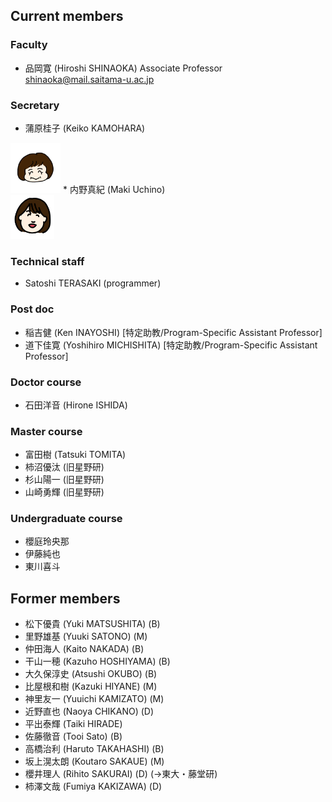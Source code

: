 ## Current members


### Faculty

* 品岡寛 (Hiroshi SHINAOKA) Associate Professor [shinaoka@mail.saitama-u.ac.jp](<mailto:shinaoka@mail.saitama-u.ac.jp>)

### Secretary

* 蒲原桂子 (Keiko KAMOHARA)<br>
<img src="kamohara.png"  width="80px">
* 内野真紀 (Maki Uchino)<br>
<img src="uchino.png"  width="70px">

### Technical staff
* Satoshi TERASAKI (programmer)

### Post doc
* 稲吉健 (Ken INAYOSHI) [特定助教/Program-Specific Assistant Professor]
* 道下佳寛 (Yoshihiro MICHISHITA) [特定助教/Program-Specific Assistant Professor]

### Doctor course
* 石田洋音 (Hirone ISHIDA)

### Master course
* 富田樹 (Tatsuki TOMITA)
* 柿沼優汰  (旧星野研)
* 杉山陽一 (旧星野研)
* 山崎勇輝 (旧星野研)

### Undergraduate course
* 櫻庭玲央那
* 伊藤純也
* 東川喜斗

## Former members

* 松下優貴 (Yuki MATSUSHITA) (B)
* 里野雄基 (Yuuki SATONO) (M)
* 仲田海人 (Kaito NAKADA) (B)
* 干山一穂 (Kazuho HOSHIYAMA) (B)
* 大久保淳史 (Atsushi OKUBO) (B)
* 比屋根和樹 (Kazuki HIYANE) (M)
* 神里友一 (Yuuichi KAMIZATO) (M)
* 近野直也 (Naoya CHIKANO) (D)
* 平出泰輝 (Taiki HIRADE)
* 佐藤徹音 (Tooi Sato) (B)
* 高橋治利 (Haruto TAKAHASHI) (B)
* 坂上滉太朗 (Koutaro SAKAUE) (M)
* 櫻井理人 (Rihito SAKURAI) (D) (→東大・藤堂研)
* 柿澤文哉 (Fumiya KAKIZAWA) (D)
